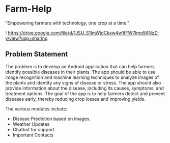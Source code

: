 # Farm-Help

"Empowering farmers with technology, one crop at a time."

! https://drive.google.com/file/d/1JSU_S1ImWjdCkxw4w1fFW7Imq5KNzZ-y/view?usp=sharing

## Problem Statement
The problem is to develop an Android application that can help farmers identify possible diseases in their plants. The app should be able to use image recognition and machine learning techniques to analyze images of the plants and identify any signs of disease or stress. The app should also provide information about the disease, including its causes, symptoms, and treatment options. The goal of the app is to help farmers detect and prevent diseases early, thereby reducing crop losses and improving yields.


The various modules include:
- Disease Prediction based on images.
- Weather Updates
- Chatbot for support
- Important Contacts
